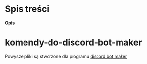 # Spis treści
**[Opis](https://store.steampowered.com/app/682130?l=polish&curator_clanid=26170000)**
# komendy-do-discord-bot-maker
Powysze pliki są stworzone dla programu [discord bot maker](https://store.steampowered.com/app/682130?l=polish&curator_clanid=26170000)
